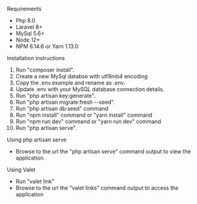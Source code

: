 Requirements
- Php 8.0
- Laravel 8+
- MySql 5.6+
- Node 12+
- NPM 6.14.6 or Yarn 1.13.0

Installation instructions

1. Run "composer install".
2. Create a new MySql databse with utf8mb4 encoding
3. Copy the .env.example and rename as .env.
4. Update .env with your MySQL database connection details.
5. Run "php artisan key:generate".
6. Run "php artisan migrate:fresh --seed".
7. Run "php artisan db:seed" command
8. Run "npm install" command or "yarn install" command
9. Run "npm run dev" command or "yarn run dev" command
10. Run "php artisan serve".

Using php artisan serve
- Browse to the url the "php artisan serve" command output to view the application.

Using Valet
- Run "valet link"
- Browse to the url the "valet links" command output to access the application